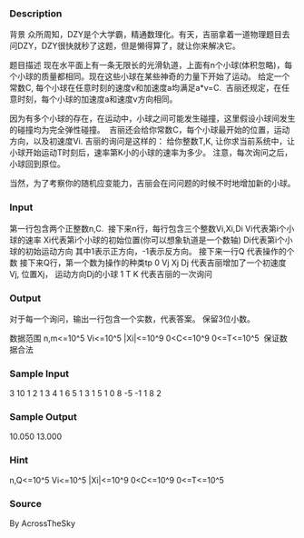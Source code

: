 
### Description
背景
众所周知，DZY是个大学霸，精通数理化。有天，吉丽拿着一道物理题目去问DZY，DZY很快就秒了这题，但是懒得算了，就让你来解决它。


题目描述
现在水平面上有一条无限长的光滑轨道，上面有n个小球(体积忽略)，每个小球的质量都相同。现在这些小球在某些神奇的力量下开始了运动。 给定一个常数C, 每个小球在任意时刻的速度v和加速度a均满足a*v=C. 
吉丽还规定，在任意时刻，每个小球的加速度a和速度v方向相同。


因为有多个小球的存在，在运动中，小球之间可能发生碰撞，这里假设小球间发生的碰撞均为完全弹性碰撞。 
吉丽还会给你常数C，每个小球最开始的位置，运动方向，以及初速度Vi.
吉丽的询问是这样的： 给你整数T,K, 让你求当前系统中，让小球开始运动T时刻后，速率第K小的小球的速率为多少。
注意，每次询问之后，小球回到原位。


当然，为了考察你的随机应变能力，吉丽会在问问题的时候不时地增加新的小球。




### Input


第一行包含两个正整数n,C. 
接下来n行，每行包含三个整数Vi,Xi,Di
Vi代表第i个小球的速率
Xi代表第i个小球的初始位置(你可以想象轨道是一个数轴)
Di代表第i个小球的初始运动方向 其中1表示正方向，-1表示反方向。
接下来一行Q 代表操作的个数
接下来Q行，第一个数为操作的种类tp
0 Vj Xj Dj 代表吉丽增加了一个初速度Vj, 位置Xj， 运动方向Dj的小球
1 T K 代表吉丽的一次询问







### Output


对于每一个询问，输出一行包含一个实数，代表答案。 保留3位小数。


数据范围
n,m<=10^5 Vi<=10^5 |Xi|<=10^9 0<C<=10^9 0<=T<=10^5 
保证数据合法







### Sample Input
3 10
1 2 1
3 4 1
6 5 1
3
1 5 1
0 8 -5 -1
1 8 2


### Sample Output
10.050
13.000


### Hint
n,Q<=10^5 Vi<=10^5 |Xi|<=10^9 0<C<=10^9 0<=T<=10^5 
### Source
By AcrossTheSky
